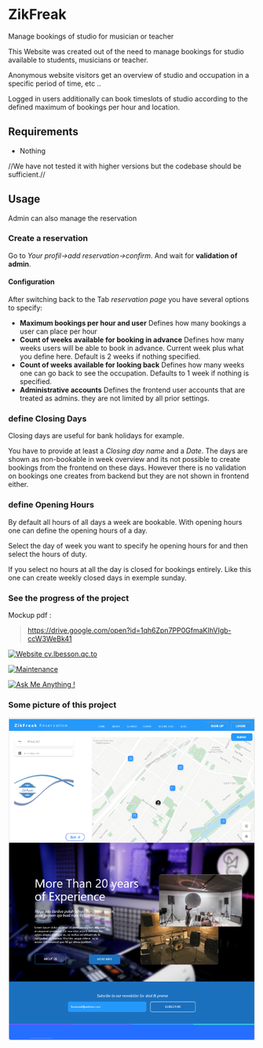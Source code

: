 # ZikFreak

Manage bookings of studio for musician or teacher

This Website was created out of the need to manage bookings for studio available to students, musicians or teacher.

Anonymous website visitors get an overview of studio and occupation in a
specific period of time, etc ..

Logged in users additionally can book timeslots of studio according to the defined
maximum of bookings per hour and location.

## Requirements
* Nothing

//We have not tested it with higher versions but the codebase should be sufficient.//

## Usage
Admin can also manage the reservation

### Create a reservation
Go to *Your profil->add reservation->confirm*.
And wait for **validation of admin**.

#### Configuration
After switching back to the Tab *reservation page* you have several options to specify:

* **Maximum bookings per hour and user**
 Defines how many bookings a user can place per hour
* **Count of weeks available for booking in advance**
 Defines how many weeks users will be able to book in advance.
 Current week plus what you define here. Default is 2 weeks if nothing specified.
* **Count of weeks available for looking back**
 Defines how many weeks one can go back to see the occupation.
 Defaults to 1 week if nothing is specified.
* **Administrative accounts**
 Defines the frontend user accounts that are treated as admins. they are not limited by
 all prior settings.

### define Closing Days
Closing days are useful for bank holidays for example.

You have to provide at least a *Closing day name* and a *Date*. The days are shown
as non-bookable in week overview and its not possible to create bookings from the frontend
on these days. However there is no validation on bookings one creates from backend but they are not
shown in frontend either.

### define Opening Hours
By default all hours of all days a week are bookable. With opening hours one can define
the opening hours of a day.

Select the day of week you want to specify he opening hours for and then select the hours
of duty.

If you select no hours at all the day is closed for bookings entirely. Like this one
 can create weekly closed days in exemple sunday.


### See the progress of the project

Mockup pdf :

> https://drive.google.com/open?id=1qh6Zpn7PP0GfmaKIhVIgb-ccW3WeBk41

[![Website cv.lbesson.qc.to](https://img.shields.io/website-up-down-green-red/http/cv.lbesson.qc.to.svg)](https://github.com/aggads/ZikFreak)


[![Maintenance](https://img.shields.io/badge/Maintained%3F-yes-green.svg)](https://github.com/aggads/ZikFreak)

[![Ask Me Anything !](https://img.shields.io/badge/Ask%20me-anything-1abc9c.svg)](https://www.linkedin.com/in/samy-aggad-it/)

### Some picture of this project

![Test Image 1](https://github.com/aggads/ZikFreak/blob/master/img/Capture.PNG)